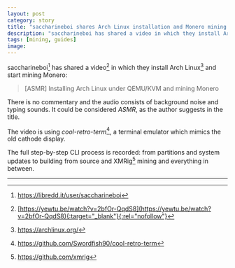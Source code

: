 ```yaml
---
layout: post
category: story
title: "saccharineboi shares Arch Linux installation and Monero mining video guide"
description: "saccharineboi has shared a video in which they install Arch Linux and start mining Monero."
tags: [mining, guides]
image: 
---
```


saccharineboi[^1] has shared a video[^2] in which they install Arch Linux[^3] and start mining Monero:

> [ASMR] Installing Arch Linux under QEMU/KVM and mining Monero

There is no commentary and the audio consists of background noise and typing sounds. It could be considered *ASMR*, as the author suggests in the title.

The video is using *cool-retro-term*[^4], a terminal emulator which mimics the old cathode display. 

The full step-by-step CLI process is recorded: from partitions and system updates to building from source and XMRig[^5] mining and everything in between.

---

[^1]: https://libredd.it/user/saccharineboi
[^2]: [https://yewtu.be/watch?v=2bfOr-QqdS8](https://yewtu.be/watch?v=2bfOr-QqdS8){:target="_blank"}{:rel="nofollow"}
[^3]: https://archlinux.org/
[^4]: https://github.com/Swordfish90/cool-retro-term
[^5]: https://github.com/xmrig
